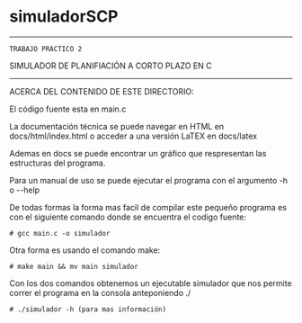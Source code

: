 # simuladorSCP

*********************************************
	TRABAJO PRÁCTICO 2
SIMULADOR DE PLANIFIACIÓN A CORTO PLAZO EN C
*********************************************

ACERCA DEL CONTENIDO DE ESTE DIRECTORIO:


El código fuente esta en main.c

La documentación técnica se puede navegar en HTML
en docs/html/index.html o acceder a una versión LaTEX en docs/latex

Ademas en docs se puede encontrar un gráfico que respresentan las estructuras del programa.

Para un manual de uso se puede ejecutar el programa con el argumento -h o --help

De todas formas la forma mas facil de compilar este pequeño programa es con el siguiente comando donde se encuentra el codigo fuente:

	# gcc main.c -o simulador

Otra forma es usando el comando make:

	# make main && mv main simulador

Con los dos comandos obtenemos un ejecutable simulador que nos permite correr el programa en la consola anteponiendo ./

	# ./simulador -h (para mas información)


